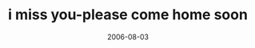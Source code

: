 ---
layout: base.njk
title : 'i miss you-please come home soon' 
view_title : 'i miss you-please come home soon' 
year : '2006' 
date : '2006-08-03' 
img_file : '/drawing/imissyou-pleasecomehomesoon.png' 
html_file : 'imissyou-pleasecomehomesoon' 
next_html : 'iamnotansweringmyphone.html' 
year_order : '199' 
permalink : "title/{{html_file}}.html"
---
